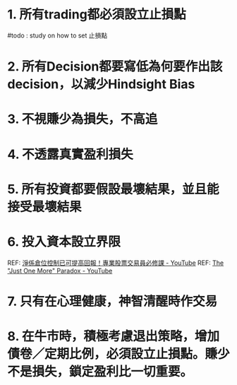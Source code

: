 # 1. 所有trading都必須設立止損點
#todo : study on how to set 止損點


# 2. 所有Decision都要寫低為何要作出該decision，以減少Hindsight Bias

# 3. 不視賺少為損失，不高追

# 4. 不透露真實盈利損失

# 5. 所有投資都要假設最壞結果，並且能接受最壞結果

# 6. 投入資本設立界限
REF: [淨係倉位控制已可提高回報！專業股票交易員必修課 - YouTube](https://www.youtube.com/watch?v=YVBflwKUC2M&list=PLUcrJF0zjMSBYJXCPyOuvo7Y1y5-9fFSR&index=23&ab_channel=%E9%98%BF%E8%B1%ACAhJu)
REF: [The "Just One More" Paradox - YouTube](https://www.youtube.com/watch?v=_FuuYSM7yOo&ab_channel=MarcinAnforowicz)

# 7. 只有在心理健康，神智清醒時作交易

# 8. 在牛市時，積極考慮退出策略，增加債卷／定期比例，必須設立止損點。賺少不是損失，鎖定盈利比一切重要。